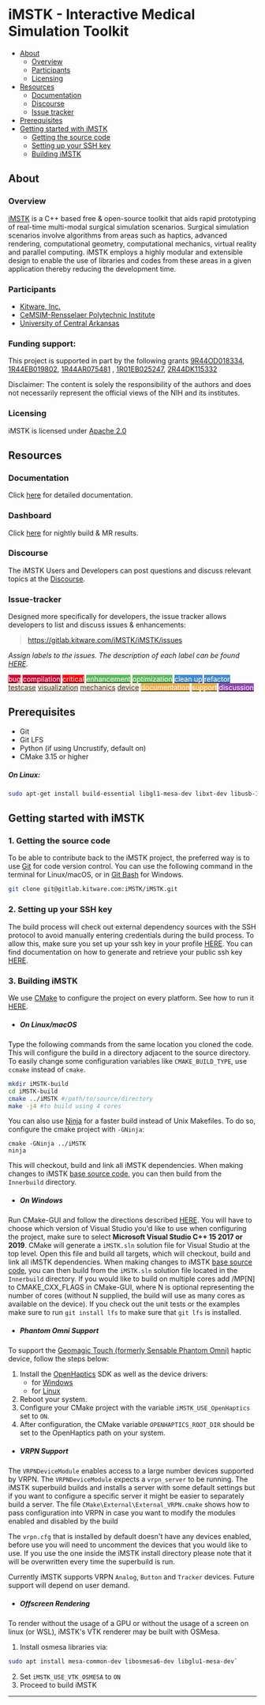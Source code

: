 # iMSTK - Interactive Medical Simulation Toolkit
* [About](#about)
  * [Overview](#overview)
  * [Participants](#participants)
  * [Licensing](#licensing)
* [Resources](#resources)
  * [Documentation](#documentation)
  * [Discourse](#discourse)
  * [Issue tracker](#issue-tracker)
* [Prerequisites](#prerequisites)
* [Getting started with iMSTK](#getting-started-with-imstk)
  * [Getting the source code](#1-getting-the-source-code)
  * [Setting up your SSH key](#2-setting-up-your-ssh-key)
  * [Building iMSTK](#3-building-imstk)

## About
### Overview
[iMSTK](https://www.imstk.org/) is a C++ based free & open-source toolkit that aids rapid prototyping of real-time multi-modal surgical simulation scenarios. Surgical simulation scenarios involve algorithms from areas such as haptics, advanced rendering, computational geometry, computational mechanics, virtual reality and parallel computing. iMSTK employs a highly modular and extensible design to enable the use of libraries and codes from these areas in a given application thereby reducing the development time.

### Participants
- [Kitware, Inc.](http://www.kitware.com/)
- [CeMSIM-Rensselaer Polytechnic Institute](http://cemsim.rpi.edu/)
- [University of Central Arkansas](http://sun0.cs.uca.edu/~thalic/virasim.html)

### Funding support:
This project is supported in part by the following grants [9R44OD018334](https://www.sbir.gov/sbirsearch/detail/1032259), [1R44EB019802](https://www.sbir.gov/sbirsearch/detail/1047037), [1R44AR075481](https://projectreporter.nih.gov/project_info_details.cfm?aid=9777225&icde=50531419) , [1R01EB025247](https://projectreporter.nih.gov/project_info_details.cfm?aid=9738646&icde=50531433), [2R44DK115332](https://projectreporter.nih.gov/project_info_details.cfm?aid=9843084&icde=50531443)

Disclaimer: The content is solely the responsibility of the authors and does not necessarily represent the official views of the NIH and its institutes.

### Licensing
iMSTK is licensed under [Apache 2.0](http://www.apache.org/licenses/LICENSE-2.0.txt)

## Resources
### Documentation
Click [here](https://imstk.readthedocs.io/en/latest/) for detailed documentation.

### Dashboard
Click [here](https://open.cdash.org/index.php?project=iMSTK) for nightly build & MR results.

### Discourse
The iMSTK Users and Developers can post questions and discuss relevant topics at the [Discourse](https://discourse.kitware.com/c/imstk).

### Issue-tracker
Designed more specifically for developers, the issue tracker allows developers to list and discuss issues & enhancements:
>https://gitlab.kitware.com/iMSTK/iMSTK/issues

*Assign labels to the issues. The description of each label can be found [HERE](https://gitlab.kitware.com/iMSTK/iMSTK/labels).*

<a href="https://gitlab.kitware.com/iMSTK/iMSTK/issues?label_name%5B%5D=bug"><span class="label color-label " style="background-color: #cc0033; color: #FFFFFF" title="Report an error at runtime" >bug</span></a> <a href="https://gitlab.kitware.com/iMSTK/iMSTK/issues?label_name%5B%5D=compilation"><span class="label color-label " style="background-color: #cc0033; color: #FFFFFF" title="Report an error during compilation" >compilation</span></a> <a href="https://gitlab.kitware.com/iMSTK/iMSTK/issues?label_name%5B%5D=critical"><span class="label color-label " style="background-color: #ff0000; color: #FFFFFF" title="Issue that should require the developers main focus" >critical</span></a> <a href="https://gitlab.kitware.com/iMSTK/iMSTK/issues?label_name%5B%5D=enhancement"><span class="label color-label " style="background-color: #5cb85c; color: #FFFFFF" title="Suggest an enhancement you believe is needed (new features...)" >enhancement</span></a> <a href="https://gitlab.kitware.com/iMSTK/iMSTK/issues?label_name%5B%5D=optimization"><span class="label color-label " style="background-color: #5cb85c; color: #FFFFFF" title="Report a slow process and possibly offer ideas to optimize it" >optimization</span></a> <a href="https://gitlab.kitware.com/iMSTK/iMSTK/issues?label_name%5B%5D=clean+up"><span class="label color-label " style="background-color: #428bca; color: #FFFFFF" title="Suggestions to improve the code style" >clean up</span></a> <a href="https://gitlab.kitware.com/iMSTK/iMSTK/issues?label_name%5B%5D=refactor"><span class="label color-label " style="background-color: #428bca; color: #FFFFFF" title="Suggest a better way to implement a certain feature" >refactor</span></a> <a href="https://gitlab.kitware.com/iMSTK/iMSTK/issues?label_name%5B%5D=testcase"><span class="label color-label " style="background-color: #ffecdb; color: #333333" title="Suggestion/issue related to a test or example within the project" >testcase</span></a> <a href="https://gitlab.kitware.com/iMSTK/iMSTK/issues?label_name%5B%5D=visualization"><span class="label color-label " style="background-color: #ffecdb; color: #333333" title="Suggestion/issue related to a visualization feature" >visualization</span></a> <a href="https://gitlab.kitware.com/iMSTK/iMSTK/issues?label_name%5B%5D=mechanics"><span class="label color-label " style="background-color: #ffecdb; color: #333333" title="Suggestion/issue related to a mechanics feature" >mechanics</span></a> <a href="https://gitlab.kitware.com/iMSTK/iMSTK/issues?label_name%5B%5D=device"><span class="label color-label " style="background-color: #ffecdb; color: #333333" title="Suggestion/issue related to a device feature" >device</span></a> <a href="https://gitlab.kitware.com/iMSTK/iMSTK/issues?label_name%5B%5D=documentation"><span class="label color-label " style="background-color: #f0ad4e; color: #FFFFFF" title="Report an issue/requirement that is related to documentation (code, project...)" >documentation</span></a> <a href="https://gitlab.kitware.com/iMSTK/iMSTK/issues?label_name%5B%5D=support"><span class="label color-label " style="background-color: #f0ad4e; color: #FFFFFF" title="Report an issue/requirement that is related to support (dashboard, mailing list, website...)" >support</span></a> <a href="https://gitlab.kitware.com/iMSTK/iMSTK/issues?label_name%5B%5D=discussion"><span class="label color-label " style="background-color: #8e44ad; color: #FFFFFF" title="Start a discussion about a certain topic that requires other users and developers input" >discussion</span></a>

## Prerequisites
* Git
* Git LFS
* Python (if using Uncrustify, default on)
* CMake 3.15 or higher

##### On Linux:

```bash
sudo apt-get install build-essential libgl1-mesa-dev libxt-dev libusb-1.0-0-dev git-lfs
```

## Getting started with iMSTK
### 1. Getting the source code
To be able to contribute back to the iMSTK project, the preferred way is to use [Git] for code version control. You can use the following command in the terminal for Linux/macOS, or in [Git Bash] for Windows.
```sh
git clone git@gitlab.kitware.com:iMSTK/iMSTK.git
```

### 2. Setting up your SSH key
The build process will check out external dependency sources with the SSH protocol to avoid manually entering credentials during the build process. To allow this, make sure you set up your ssh key in your profile [HERE](https://gitlab.kitware.com/profile/keys). You can find documentation on how to generate and retrieve your public ssh key [HERE](https://gitlab.kitware.com/help/ssh/README).

### 3. Building iMSTK
We use [CMake] to configure the project on every platform. See how to run it [HERE](https://cmake.org/runningcmake/).
* ##### On Linux/macOS
Type the following commands from the same location you cloned the code. This will configure the build in a directory adjacent to the source directory. To easily change some configuration variables like `CMAKE_BUILD_TYPE`, use `ccmake` instead of `cmake`.
```sh
mkdir iMSTK-build
cd iMSTK-build
cmake ../iMSTK #/path/to/source/directory
make -j4 #to build using 4 cores
```
You can also use [Ninja] for a faster build instead of Unix Makefiles. To do so, configure the cmake project with `-GNinja`:
```
cmake -GNinja ../iMSTK
ninja
```
This will checkout, build and link all iMSTK dependencies. When making changes to iMSTK [base source code](/Base), you can then build from the `Innerbuild` directory.

* ##### On Windows
Run CMake-GUI and follow the directions described [HERE](https://cmake.org/runningcmake/). You will have to choose which version of Visual Studio you'd like to use when configuring the project, make sure to select **Microsoft Visual Studio C++ 15 2017 or 2019**. CMake will generate a `iMSTK.sln` solution file for Visual Studio at the top level. Open this file and build all targets, which will checkout, build and link all iMSTK dependencies. When making changes to iMSTK [base source code](/Base), you can then build from the `iMSTK.sln` solution file located in the `Innerbuild` directory.
If you would like to build on multiple cores add /MP[N] to CMAKE_CXX_FLAGS in CMake-GUI, where N is optional representing the number of cores (without N supplied, the build will use as many cores as available on the device).
If you check out the unit tests or the examples make sure to run `git install lfs` to make sure that `git lfs` is installed.

* ##### Phantom Omni Support
To support the [Geomagic Touch (formerly Sensable Phantom Omni)](http://www.geomagic.com/en/products/phantom-omni/overview) haptic device, follow the steps below:
  1. Install the [OpenHaptics] SDK as well as the device drivers:
       - for [Windows](https://3dsystems.teamplatform.com/pages/102774?t=r4nk8zvqwa91)
       - for [Linux](https://3dsystems.teamplatform.com/pages/102863?t=fptvcy2zbkcc)
  2. Reboot your system.
  3. Configure your CMake project with the variable `iMSTK_USE_OpenHaptics` set to `ON`.
  4. After configuration, the CMake variable `OPENHAPTICS_ROOT_DIR` should be set to the OpenHaptics path on your system.
  
* ##### VRPN Support

The `VRPNDeviceModule` enables access to a large number devices supported by VRPN. The `VRPNDeviceModule` expects a `vrpn_server` to be running. The iMSTK superbuild builds and
installs a server with some default settings but if you want to configure a specific server
it might be easier to separately build a server. The file `CMake\External\External_VRPN.cmake`
shows how to pass configuration into VRPN in case you want to modify the modules enabled and
disabled by the build

The `vrpn.cfg` that is installed by default doesn't have any devices enabled, before use you 
will need to uncomment the devices that you would like to use. If you use the one inside the 
iMSTK install directory please note that it will be overwritten every time the superbuild is 
run. 

Currently iMSTK supports VRPN `Analog`, `Button` and `Tracker` devices. Future support will
depend on user demand.

* ##### Offscreen Rendering
To render without the usage of a GPU or without the usage of a screen on linux (or WSL), iMSTK's VTK renderer may be built with OSMesa.
  1. Install osmesa libraries via:
```bash
sudo apt install mesa-common-dev libosmesa6-dev libglu1-mesa-dev`
```
  2. Set `iMSTK_USE_VTK_OSMESA` to `ON`
  3. Proceed to build iMSTK

---
[NIH-OD]: <https://www.nih.gov/about-nih/what-we-do/nih-almanac/office-director-nih>
[NIH-NIBIB]: <https://www.nibib.nih.gov/>
[Rensselaer Polytechnic Institute]: <www.rpi.edu>
[Kitware, Inc.]: <www.kitware.com>
[Git Bash]: <https://git-for-windows.github.io/>
[Git]: <https://git-scm.com>
[CMake]: <https://cmake.org>
[Ninja]: <https://ninja-build.org/>
[OpenHaptics]: <http://www.geomagic.com/en/products/open-haptics/overview/>
